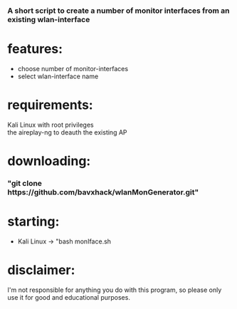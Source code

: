

<h3> A short script to create a number of monitor interfaces from an existing wlan-interface</h3>



# features:
  * choose number of monitor-interfaces<br>
  * select wlan-interface name<br>
  

# requirements:
  Kali Linux  with root privileges<br>
  the aireplay-ng to deauth the existing AP<br>


# downloading:
  <h3>"git clone https://github.com/bavxhack/wlanMonGenerator.git"</h3>

# starting:
  * Kali Linux -> "bash monIface.sh<br>
 


# disclaimer:
  I'm not responsible for anything you do with this program, so please only use it for good and educational purposes.
